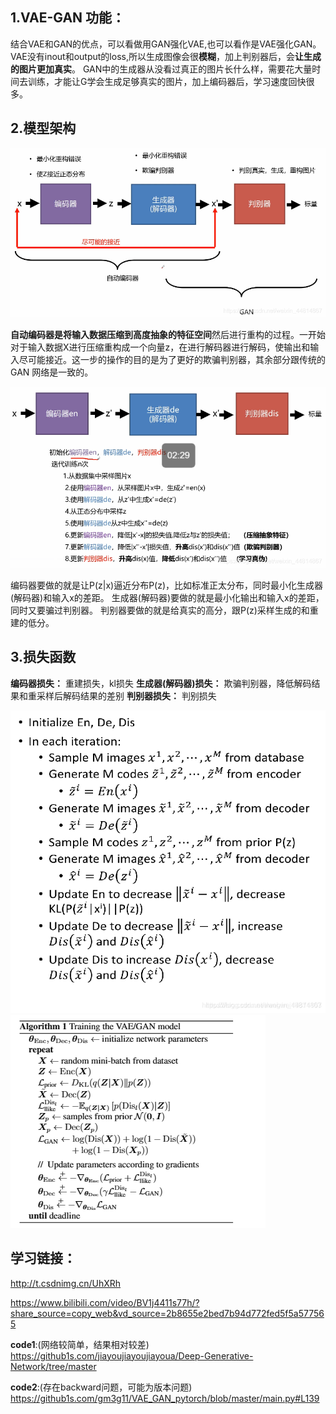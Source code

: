 ## 1.VAE-GAN 功能：
结合VAE和GAN的优点，可以看做用GAN强化VAE,也可以看作是VAE强化GAN。
VAE没有inout和output的loss,所以生成图像会很**模糊**，加上判别器后，会**让生成的图片更加真实**。
GAN中的生成器从没看过真正的图片长什么样，需要花大量时间去训练，才能让G学会生成足够真实的图片，加上编码器后，学习速度回快很多。

## 2.模型架构
![alt text](559976a2967b4b6caf954a060c00906c.png)

**自动编码器是将输入数据压缩到高度抽象的特征空间**然后进行重构的过程。一开始对于输入数据X进行压缩重构成一个向量z，在进行解码器进行解码，使输出和输入尽可能接近。这一步的操作的目的是为了更好的欺骗判别器，其余部分跟传统的GAN 网络是一致的。

![alt text](0cedf847747c447da82ab8232094c269.png)

编码器要做的就是让P(z|x)逼近分布P(z)，比如标准正太分布，同时最小化生成器(解码器)和输入x的差距。
生成器(解码器)要做的就是最小化输出和输入x的差距，同时又要骗过判别器。
判别器要做的就是给真实的高分，跟P(z)采样生成的和重建的低分。

## 3.损失函数
**编码器损失：** 重建损失，kl损失
**生成器(解码器)损失：** 欺骗判别器，降低解码结果和重采样后解码结果的差别
**判别器损失：** 判别损失

![alt text](a9efaac91ca240dca0c8a435e08b4cf8.png)
![alt text](image.png)
## 学习链接：
http://t.csdnimg.cn/UhXRh

https://www.bilibili.com/video/BV1j4411s77h/?share_source=copy_web&vd_source=2b8655e2bed7b94d772fed5f5a577565

**code1**:(网络较简单，结果相对较差)
https://github1s.com/jiayoujiayoujiayoua/Deep-Generative-Network/tree/master

**code2**:(存在backward问题，可能为版本问题)
https://github1s.com/gm3g11/VAE_GAN_pytorch/blob/master/main.py#L139